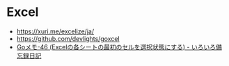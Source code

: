 # Excel
- https://xuri.me/excelize/ja/
- https://github.com/devlights/goxcel
- [Goメモ-46 (Excelの各シートの最初のセルを選択状態にする) - いろいろ備忘録日記](https://devlights.hatenablog.com/entry/2020/02/09/203245)
